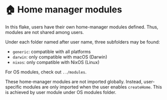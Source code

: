 # 🏠 Home manager modules

In this flake, users have their own home-manager modules defined. Thus, modules are not shared among users.

Under each folder named after user name, three subfolders may be found:

- `generic`: compatible with all platforms
- `darwin`: only compatible with macOS (Darwin)
- `nixos`: only compatible with NixOS (Linux)

For OS modules, check out `../modules`.

These home-manager modules are not imported globally. Instead, user-specific modules are only imported when the user enables `createHome`. This is achieved by user module under OS modules folder.
